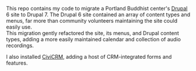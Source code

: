 This repo contains my code to migrate a Portland Buddhist center's 
[Drupal](https://www.drupal.org/) 6 site to Drupal 7.  The Drupal 6 
site contained an array of content types and menus, far more than 
community volunteers maintaining the site could easily use.  
This migration gently refactored the site, its menus, and Drupal content 
types, adding a more easily maintained calendar and collection of 
audio recordings.  

I also installed [CiviCRM](https://civicrm.org/), adding a host of 
CRM-integrated forms and features.
